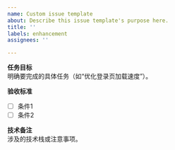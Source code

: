 ```yaml
---
name: Custom issue template
about: Describe this issue template's purpose here.
title: ''
labels: enhancement
assignees: ''

---
```


**任务目标**  
明确要完成的具体任务（如“优化登录页加载速度”）。

**验收标准**  
- [ ] 条件1  
- [ ] 条件2  

**技术备注**  
涉及的技术栈或注意事项。
